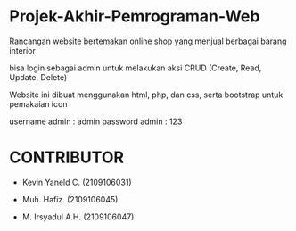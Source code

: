 # Projek-Akhir-Pemrograman-Web

Rancangan website bertemakan online shop yang menjual berbagai barang interior

bisa login sebagai admin untuk melakukan aksi CRUD (Create, Read, Update, Delete)

Website ini dibuat menggunakan html, php, dan css, serta bootstrap untuk pemakaian icon

username admin : admin
password admin : 123

# CONTRIBUTOR

- Kevin Yaneld C.    (2109106031)

- Muh. Hafiz.        (2109106045) 

- M. Irsyadul A.H.   (2109106047)
